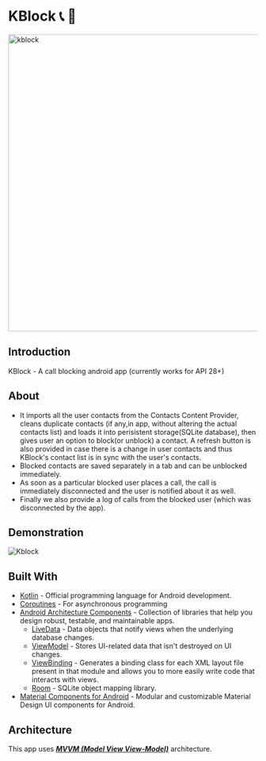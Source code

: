 # KBlock :telephone_receiver: :no_entry_sign:

<img width="600" alt="kblock" src="https://user-images.githubusercontent.com/60653277/142725041-9942e985-96fd-4edc-ad12-3ec3d41b8f2e.png">

## Introduction

KBlock - A call blocking android app (currently works for API 28+)

## About
- It imports all the user contacts from the Contacts Content Provider, cleans duplicate contacts (if any,in app, without altering the actual contacts list) and loads it into perisistent storage(SQLite database), then gives user an option to block(or unblock) a contact. A refresh button is also provided in case there is a change in user contacts and thus KBlock's contact list is in sync with the user's contacts.
- Blocked contacts are saved separately in a tab and can be unblocked immediately.
- As soon as a particular blocked user places a call, the call is immediately disconnected and the user is notified about it as well.
- Finally we also provide a log of calls from the blocked user (which was disconnected by the app).

## Demonstration

![Kblock](https://user-images.githubusercontent.com/60653277/142740563-6f4d2887-7479-42c1-adfa-976fbc491995.gif)

## Built With
- [Kotlin](https://kotlinlang.org/) - Official programming language for Android development.
- [Coroutines](https://kotlinlang.org/docs/reference/coroutines-overview.html) - For asynchronous programming
- [Android Architecture Components](https://developer.android.com/topic/libraries/architecture) - Collection of libraries that help you design robust, testable, and maintainable apps.
  - [LiveData](https://developer.android.com/topic/libraries/architecture/livedata) - Data objects that notify views when the underlying database changes.
  - [ViewModel](https://developer.android.com/topic/libraries/architecture/viewmodel) - Stores UI-related data that isn't destroyed on UI changes. 
  - [ViewBinding](https://developer.android.com/topic/libraries/view-binding) - Generates a binding class for each XML layout file present in that module and allows you to more easily write code that interacts with views.
  - [Room](https://developer.android.com/topic/libraries/architecture/room) - SQLite object mapping library.
- [Material Components for Android](https://github.com/material-components/material-components-android) - Modular and customizable Material Design UI components for Android.

## Architecture
This app uses [***MVVM (Model View View-Model)***](https://developer.android.com/jetpack/docs/guide#recommended-app-arch) architecture.



